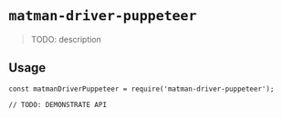 # `matman-driver-puppeteer`

> TODO: description

## Usage

```
const matmanDriverPuppeteer = require('matman-driver-puppeteer');

// TODO: DEMONSTRATE API
```
